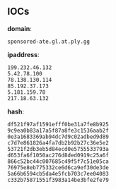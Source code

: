 
## IOCs

__domain__:

```text
sponsored-ate.gl.at.ply.gg
```
__ipaddress__:

```text
199.232.46.132
5.42.78.100
78.138.130.114
85.192.37.173
5.181.159.78
217.18.63.132
```
__hash__:

```text
df521f97af1591efff0be31a7fe8b925
9c9ea0b83a17a5f87a8fe3c1536aab2f
0e3a1683369ab94dc7d9c02adbed9d89
c7d7e861826a4fa7db2b92b27c36e5e2
53721f2db3eb5d84ecd0e5755533793a
d653fa6f1050ac276d8ded0919c25a6f
866c52bc44c007685c49f5f7c51e05ca
76975e8eb775332ce6d6ca9ef30de3de
5a66b6594cb5da4e5fcb703c7ee04083
c332b75871551f3983a14be3bfe2fe79
```